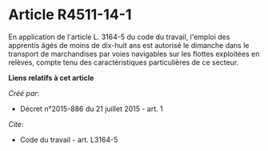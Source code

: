 # Article R4511-14-1

En application de l'article L. 3164-5 du code du travail, l'emploi des apprentis âgés de moins de dix-huit ans est autorisé
le dimanche dans le transport de marchandises par voies navigables sur les flottes exploitées en relèves, compte tenu des
caractéristiques particulières de ce secteur.

**Liens relatifs à cet article**

_Créé par_:

  - Décret n°2015-886 du 21 juillet 2015 - art. 1

_Cite_:

  - Code du travail - art. L3164-5
